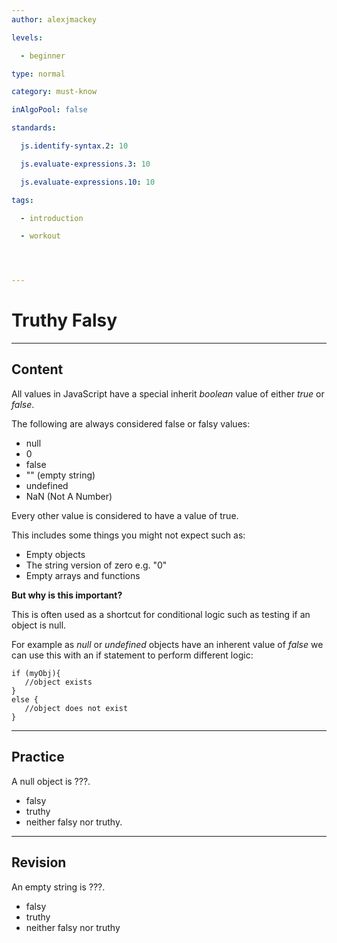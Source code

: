 ```yaml
---
author: alexjmackey

levels:

  - beginner

type: normal

category: must-know

inAlgoPool: false

standards:

  js.identify-syntax.2: 10

  js.evaluate-expressions.3: 10

  js.evaluate-expressions.10: 10

tags:

  - introduction

  - workout




---
```


# Truthy Falsy

---
## Content

All values in JavaScript have a special inherit *boolean* value of either *true* or *false*.

The following are always considered false or falsy values:

- null
- 0
- false
- "" (empty string)
- undefined
- NaN (Not A Number)

Every other value is considered to have a value of true. 

This includes some things you might not expect such as:

- Empty objects 
- The string version of zero e.g. "0"
- Empty arrays and functions

**But why is this important?**

This is often used as a shortcut for conditional logic such as testing if an object is null.

For example as *null* or *undefined* objects have an inherent value of *false* we can use this with an if statement to perform different logic:

```
if (myObj){
   //object exists
}
else {
   //object does not exist
}
```

---
## Practice

A null object is ???.


* falsy
* truthy
* neither falsy nor truthy.

---
## Revision

An empty string is ???.


* falsy
* truthy
* neither falsy nor truthy

